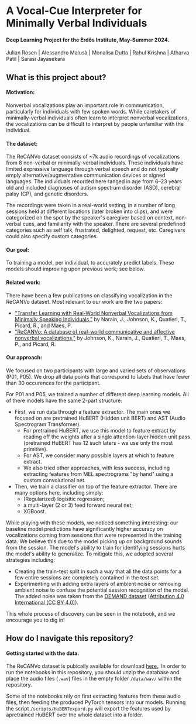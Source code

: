 # A Vocal-Cue Interpreter for Minimally Verbal Individuals
#### Deep Learning Project for the Erdős Institute, May-Summer 2024.
  Julian Rosen |  Alessandro Malusà | Monalisa Dutta | Rahul Krishna | Atharva Patil | Sarasi Jayasekara

## What is this project about?
#### Motivation: 
Nonverbal vocalizations play an important role in communication, particularly for individuals with few spoken words. While caretakers of minimally-verbal individuals often learn to interpret nonverbal vocalizations, the vocalizations can be difficult to interpret by people unfamiliar with the individual.  

#### The dataset: 
The ReCANVo dataset consists of ~7k audio recordings of vocalizations from 8 non-verbal or minimally-verbal individuals. These individuals have limited expressive language through verbal speech and do not typically emply alternative/augmentative communication devices or signed languages. The individuals recorded here ranged in age from 6–23 years old and included diagnoses of autism spectrum disorder (ASD), cerebral palsy (CP), and genetic disorders.

The recordings were taken in a real-world setting, in a number of long sessions held at different locations (later broken into clips), and were categorized on the spot by the speaker's caregiver based on context, non-verbal cues, and familiarity with the speaker. There are several predefined categories such as self talk, frustrated, delighted, request, etc. Caregivers could also specify custom categories. 

#### Our goal: 
To training a model, per individual, to accurately predict labels. These models should improving upon previous work; see below.

#### Related work:
 There have been a few publications on classifying vocalization in the ReCANVo dataset. Most relevant to our work are the two papers:
 -  ["Transfer Learning with Real-World Nonverbal Vocalizations from Minimally Speaking Individuals,"](https://www.media.mit.edu/publications/transfer-learning-with-real-world-nonverbal-vocalizations-from-minimally-speaking-individuals/) by Narain, J., Johnson, K., Quatieri, T., Picard, R., and Maes, P. 
 -  ["ReCANVo: A database of real-world communicative and affective nonverbal vocalizations,"](https://www.nature.com/articles/s41597-023-02405-7) by Johnson, K., Narain, J., Quatieri, T., Maes, P., and Picard, R. 

#### Our approach:
 
We focused on two participants with large and varied sets of observations (P01, P05). We drop all data points that correspond to labels that have fewer than 30 occurences for the participant.

For P01 and P05, we trained a number of different deep learning models. All of there models have the same 2-part structure: 
- First, we run data through a feature extractor. The main ones we focused on are pretrained HuBERT (Hidden unit BERT) and AST (Audio Spectrogram Transformer). 
  - For pretrained HuBERT, we use this model to feature extract by reading off the weights after a single attention-layer hidden unit pass (pretrained HuBERT has 12 such laters - we use only the most primitive).
  - For AST, we consider many possible layers at which to feature extract. 
  - We also tried other approaches, with less success, including extracting features from MEL spectrograms "by hand" using a custom convolutional net.
- Then, we train a classifier on top of the feature extractor. There are many options here, including simply:
  - (Regularized) logisitic regression;
  - a multi-layer (2 or 3) feed forward neural net;
  - XGBoost.
  
While playing with these models, we noticed something interesting: our baseline model predictions have significantly higher accuracy on vocalizations coming from sessions that were represented in the training data. We believe this due to the model picking up on background sounds from the session. 
The model's ability to train for identifying sessions hurts the model's ability to generalize. To mitigate this, we adopted several strategies including:
- Creating the train-test split in such a way that all the data points for a few entire sessions are completely contained in the test set.
- Experimenting with adding extra layers of ambient noise or removing ambient noise to confuse the potential session recognition of the model. The added noise was taken from the [DEMAND dataset](https://www.kaggle.com/datasets/chrisfilo/demand) ([Attribution 4.0 International (CC BY 4.0)](https://creativecommons.org/licenses/by/4.0/)).

This whole process of discovery can be seen in the notebook, and we encourage you to dig in!

## How do I navigate this repository?

#### Getting started with the data.
The ReCANVo dataset is pubically available for download [here.](https://zenodo.org/records/5786860).
In order to run the notebooks in this repository, you should unzip the database and place the audio files (`.wav`) files in the empty folder `/data/wav/` within the repository.

Some of the notebooks rely on first extracting features from these audio files, then feeding the produced PyTorch tensors into our models. Running the script `/scripts/HuBERTexpord.py` will export the features used by apretrained HuBERT over the whole dataset into a folder.


####
